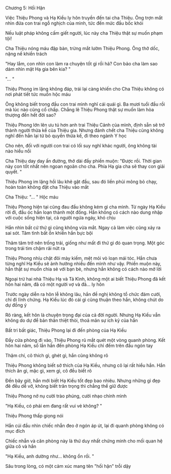 




Chương 5: Hối Hận


Việc Thiệu Phong và Hạ Kiều ly hôn truyền đến tai cha Thiệu. Ông trợn mắt nhìn đứa con trai ngỗ nghịch của mình, tức đến mức đầu bốc khói

Nếu luật pháp không cấm giết người, lúc này cha Thiệu thật sự muốn phạm tội!

Cha Thiệu nóng máu đập bàn, trừng mắt lườm Thiệu Phong. Ông thở dốc, nặng nề khiển trách

"Hay lắm, con nhìn con làm ra chuyện tốt gì rồi hả? Con bảo cha làm sao dám nhìn mặt Hạ gia bên kia? "

"... "

Thiệu Phong im lặng không đáp, trái lại càng khiến cho Cha Thiệu không có nơi phát tiết tức muốn hộc máu

Ông không biết trong đầu con trai mình nghĩ cái quái gì. Ba mươi tuổi đầu rồi mà lúc nào cũng cố chấp. Chẳng lẽ Thiệu Phong thật sự muốn làm hòa thượng đến hết đời sao?

Thiệu Phong lớn lên ưu tú hơn anh trai Thiệu Cảnh của mình, định sẵn sẽ trở thành người thừa kế của Thiệu gia. Nhưng đánh chết cha Thiệu cũng không nghĩ đến hắn lại từ bỏ quyền thừa kế, đi theo ngành Y học

Cho nên, đối với người con trai có lối suy nghĩ khác người, ông không tài nào hiểu nổi

Cha Thiệu day day ấn đường, thở dài đầy phiền muộn: "Được rồi. Thời gian này con tốt nhất nên ngoan ngoãn cho cha. Phía Hạ gia cha sẽ thay con giải quyết. "

Thiệu Phong im lặng hồi lâu khẽ gật đầu, sau đó liền phủi mông bỏ chạy, hoàn toàn không đặt cha Thiệu vào mắt



Cha Thiệu: "... " Hộc máu



Thiệu Phong hiện tại cũng đau đầu không kém gì cha mình. Từ ngày Hạ Kiều rời đi, đầu óc hắn loạn thành một đống. Hắn không có cách nào dung nhập với cuộc sống hiện tại, cả người ngứa ngáy, khó chịu

Hắn nhìn bất cứ thứ gì cũng không vừa mắt. Ngay cả làm việc cũng xảy ra sai sót. Tâm tình bất ổn khiến hắn bực bội

Thâm tâm trở nên trống trải, giống như mất đi thứ gì đó quan trọng. Một góc trong trái tim chậm rãi nứt ra

Thiệu Phong nhíu chặt đôi mày kiếm, mệt mỏi vò loạn mái tóc. Hắn chưa từng nghĩ Hạ Kiều sẽ ảnh hưởng nhiều đến mình như vậy. Phiền muộn này, hắn thật sự muốn chia sẻ với bạn bè, nhưng hắn không có cách nào mở lời

Ngoại trừ hai nhà Thiệu Hạ và Tả Kình, không một ai biết Thiệu Phong đã kết hôn hai năm, đã có một người vợ và đã... ly hôn

Trước ngày diễn ra hôn lễ không lâu, hắn đề nghị không tổ chức đám cưới, chỉ đi lĩnh chứng. Hạ Kiều lúc đó cái gì cũng thuận theo hắn, không chút do dự đồng ý

Rõ ràng, kết hôn là chuyện trọng đại của cả đời người. Nhưng Hạ Kiều vẫn không do dự để bản thân thiệt thòi, thoả mãn sự ích kỷ của hắn

Bất tri bất giác, Thiệu Phong lại đi đến phòng của Hạ Kiều



Đẩy cửa phòng đi vào, Thiệu Phong rũ mắt quét một vòng quanh phòng. Kết hôn hai năm, số lần hắn đến phòng Hạ Kiều chỉ đếm trên đầu ngón tay

Thậm chí, cô thích gì, ghét gì, hắn cũng không rõ

Thiệu Phong không biết sở thích của Hạ Kiều, nhưng cô lại rất hiểu hắn. Hắn thích ăn gì, mặc gì, xem gì, cô đều biết rõ

Đến bây giờ, hắn mới biết Hạ Kiều tốt đẹp bao nhiêu. Nhưng những gì đẹp đẽ đều dễ vỡ, không biết trân trọng thì chẳng thể giữ được

Thiệu Phong nở nụ cười trào phúng, cười nhạo chính mình

"Hạ Kiều, có phải em đang rất vui vẻ không? "

Thiệu Phong thấp giọng nói

Hắn cúi đầu nhìn chiếc nhẫn đeo ở ngón áp út, lại đi quanh phòng không có mục đích

Chiếc nhẫn và căn phòng này là thứ duy nhất chứng minh cho mối quan hệ giữa cô và hắn

"Hạ Kiều, anh dường như... không ổn rồi. "

Sâu trong lòng, có một cảm xúc mang tên "hối hận" trỗi dậy




